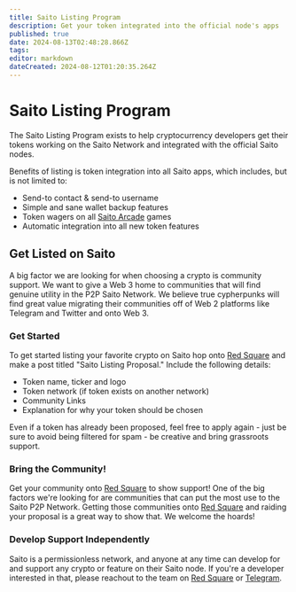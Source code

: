 ```yaml
---
title: Saito Listing Program
description: Get your token integrated into the official node's apps
published: true
date: 2024-08-13T02:48:28.866Z
tags: 
editor: markdown
dateCreated: 2024-08-12T01:20:35.264Z
---
```


# Saito Listing Program

The Saito Listing Program exists to help cryptocurrency developers get their tokens working on the Saito Network and integrated with the official Saito nodes.

Benefits of listing is token integration into all Saito apps, which includes, but is not limited to:

* Send-to contact & send-to username
* Simple and sane wallet backup features
* Token wagers on all [Saito Arcade](saito.io/arcade) games
* Automatic integration into all new token features

## Get Listed on Saito

A big factor we are looking for when choosing a crypto is community support. We want to give a Web 3 home to communities that will find genuine utility in the P2P Saito Network. We believe true cypherpunks will find great value migrating their communities off of Web 2 platforms like Telegram and Twitter and onto Web 3.

### Get Started

To get started listing your favorite crypto on Saito hop onto [Red Square](saito.io/redsquare) and make a post titled "Saito Listing Proposal." Include the following details:

- Token name, ticker and logo
- Token network (if token exists on another network)
- Community Links
- Explanation for why your token should be chosen

Even if a token has already been proposed, feel free to apply again - just be sure to avoid being filtered for spam - be creative and bring grassroots support.

### Bring the Community!

Get your community onto [Red Square](saito.io/redsquare) to show support! One of the big factors we're looking for are communities that can put the most use to the Saito P2P Network. Getting those communities onto [Red Square](saito.io/redsquare) and raiding your proposal is a great way to show that. We welcome the hoards!

### Develop Support Independently

Saito is a permissionless network, and anyone at any time can develop for and support any crypto or feature on their Saito node. If you're a developer interested in that, please reachout to the team on [Red Square](saito.io/redsquare) or [Telegram](https://t.me/SaitoIO).
